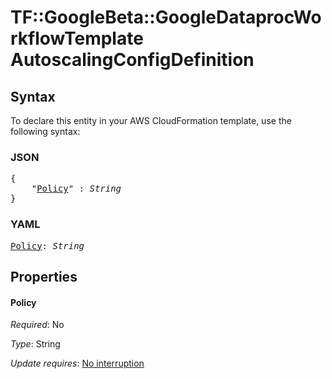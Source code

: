 # TF::GoogleBeta::GoogleDataprocWorkflowTemplate AutoscalingConfigDefinition

## Syntax

To declare this entity in your AWS CloudFormation template, use the following syntax:

### JSON

<pre>
{
    "<a href="#policy" title="Policy">Policy</a>" : <i>String</i>
}
</pre>

### YAML

<pre>
<a href="#policy" title="Policy">Policy</a>: <i>String</i>
</pre>

## Properties

#### Policy

_Required_: No

_Type_: String

_Update requires_: [No interruption](https://docs.aws.amazon.com/AWSCloudFormation/latest/UserGuide/using-cfn-updating-stacks-update-behaviors.html#update-no-interrupt)

